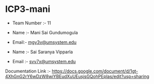 # ICP3-mani
- Team Number :-  11
- Name :-  Mani Sai Gundumogula
- Email:- mgy3v@umsystem.edu

- Name :- Sai Saranya Vipparla
- Email :- svv7x@umsystem.edu

Documentation Link :- https://docs.google.com/document/d/1gt-4XhGnG2rY6wDzW8wiYBEudXuUEusjsGQohPEplas/edit?usp=sharing
